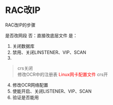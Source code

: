 # RAC改IP   



RAC改IP的步骤


是否改网段
否：直接改底层文件
是：
1. 关闭数据库
2. 禁用、关闭LINSTENER、VIP、SCAN
3. 
> crs关闭  
> 修改OCR中的注册表
> <font color="red">Linux网卡配置文件</font>
> crs开 
4. 修改OCR网络配置
5. 使能开启、关闭LISTENER、VIP、SCAN 
6. 验证是否能用